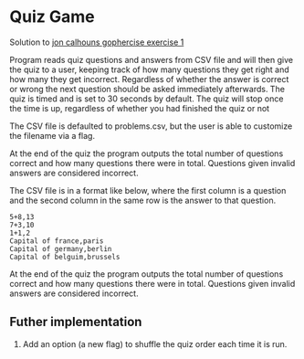 # Quiz Game

Solution to [jon calhouns gophercise exercise 1](https://github.com/gophercises/quiz)

Program reads quiz questions and answers from CSV file and will then give the quiz to a user, keeping track of how many questions they get right and how many they get incorrect. Regardless of whether the answer is correct or wrong the next question should be asked immediately afterwards. The quiz is timed and is set to 30 seconds by default. The quiz will stop once the time is up, regardless of whether you had finished the quiz or not

The CSV file is defaulted to problems.csv, but the user is able to customize the filename via a flag.

At the end of the quiz the program outputs the total number of questions correct and how many questions there were in total. Questions given invalid answers are considered incorrect.

The CSV file is in a format like below, where the first column is a question and the second column in the same row is the answer to that question.

```
5+8,13
7+3,10
1+1,2
Capital of france,paris
Capital of germany,berlin
Capital of belguim,brussels
```

At the end of the quiz the program outputs the total number of questions correct and how many questions there were in total. Questions given invalid answers are considered incorrect.

## Futher implementation
1. Add an option (a new flag) to shuffle the quiz order each time it is run.